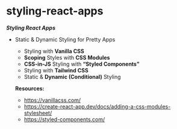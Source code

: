 # styling-react-apps

***Styling React Apps***
- Static & Dynamic Styling for Pretty Apps
    - Styling with **Vanilla CSS**
    - **Scoping** Styles with **CSS Modules**
    - **CSS-in-JS** Styling with **“Styled Components”**
    - Styling with **Tailwind CSS**
    - Static & **Dynamic (Conditional)** Styling
 
  **Resources:**
  - https://vanillacss.com/
  - https://create-react-app.dev/docs/adding-a-css-modules-stylesheet/
  - https://styled-components.com/
